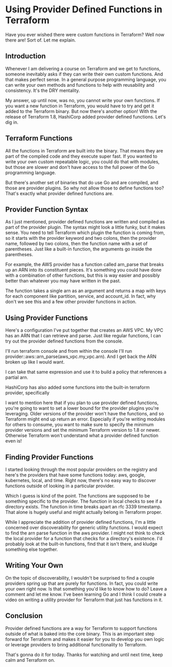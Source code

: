 # Using Provider Defined Functions in Terraform

Have you ever wished there were custom functions in Terraform? Well now there are! Sort of. Let me explain.

## Introduction

Whenever I am delivering a course on Terraform and we get to functions, someone inevitably asks if they can write their own custom functions. And that makes perfect sense. In a general purpose programming language, you can write your own methods and functions to help with reusability and consistency. It's the DRY mentality.

My answer, up until now, was no, you cannot write your own functions. If you want a new function in Terraform, you would have to try and get it added to the Terraform binary. But now there's another option! With the release of Terraform 1.8, HashiCorp added provider defined functions. Let's dig in.

## Terraform Functions

All the functions in Terraform are built into the binary. That means they are part of the compiled code and they execute super fast. If you wanted to write your own custom repeatable logic, you could do that with modules, but those are slower and don't have access to the full power of the Go programming language.

But there's another set of binaries that do use Go and are compiled, and those are provider plugins. So why not allow those to define functions too? That's exactly what provider defined functions are.

## Provider Function Syntax

As I just mentioned, provider defined functions are written and compiled as part of the provider plugin. The syntax might look a little funky, but it makes sense. You need to tell Terraform which plugin the function is coming from, so it starts with the provider keyword and two colons, then the provider name, followed by two colons, then the function name with a set of parentheses. Just like a built-in function, the arguments go inside the parentheses.

For example, the AWS provider has a function called arn_parse that breaks up an ARN into its constituent pieces. It's something you could have done with a combination of other functions, but this is way easier and possibly better than whatever you may have written in the past.

The function takes a single arn as an argument and returns a map with keys for each component like partition, service, and account_id. In fact, why don't we see this and a few other provider functions in action.

## Using Provider Functions

Here's a configuration I've put together that creates an AWS VPC. My VPC has an ARN that I can retrieve and parse. Just like regular functions, I can try out the provider defined functions from the console.

I'll run terraform console and from within the console I'll run provider::aws::arn_parse(aws_vpc.my_vpc.arn). And I get back the ARN broken up like I would want.

I can take that same expression and use it to build a policy that references a partial arn.

HashiCorp has also added some functions into the built-in terraform provider, specifically 

I want to mention here that if you plan to use provider defined functions, you're going to want to set a lower bound for the provider plugins you're leveraging. Older versions of the provider won't have the functions, and so Terraform might end up return an error. Especially if you're writing modules for others to consume, you want to make sure to specify the minimum provider versions and set the minimum Terraform version to 1.8 or newer. Otherwise Terraform won't understand what a provider defined function even is!

## Finding Provider Functions

I started looking through the most popular providers on the registry and here's the providers that have some functions today: aws, google, kubernetes, local, and time. Right now, there's no easy way to discover functions outside of looking in a particular provider.

Which I guess is kind of the point. The functions are supposed to be something specific to the provider. The function in local checks to see if a directory exists. The function in time breaks apart an rfc 3339 timestamp. That alone is hugely useful and might actually belong in Terraform proper.

While I appreciate the addition of provider defined functions, I'm a little concerned over discoverability for generic utility functions. I would expect to find the arn parse function in the aws provider. I might not think to check the local provider for a function that checks for a directory's existence. I'd probably look at the built-in functions, find that it isn't there, and kludge something else together.

## Writing Your Own

On the topic of discoverability, I wouldn't be surprised to find a couple providers spring up that are purely for functions. In fact, you could write your own right now. Is that something you'd like to know how to do? Leave a comment and let me know. I've been learning Go and I think I could create a video on writing a utility provider for Terraform that just has functions in it.

## Conclusion

Provider defined functions are a way for Terraform to support functions outside of what is baked into the core binary. This is an important step forward for Terraform and makes it easier for you to develop you own logic or leverage providers to bring additional functionality to Terraform.

That's gonna do it for today. Thanks for watching and until next time, keep calm and Terraform on.
